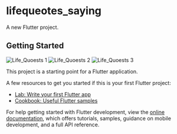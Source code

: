 # lifequeotes_saying

A new Flutter project.

## Getting Started



![Life_Quoests 1](https://user-images.githubusercontent.com/111697696/199760597-c394e755-1a7f-4353-8dd8-4ef7c14bf2a3.PNG)
![Life_Quoests 2](https://user-images.githubusercontent.com/111697696/199760656-9c8e3a35-bfb5-41ad-b3ae-ed5fa5871ca4.PNG)
![Life_Quoests 3](https://user-images.githubusercontent.com/111697696/199760692-80406b37-cfc7-4ca1-9071-3662a95a7044.PNG)





This project is a starting point for a Flutter application.

A few resources to get you started if this is your first Flutter project:

- [Lab: Write your first Flutter app](https://docs.flutter.dev/get-started/codelab)
- [Cookbook: Useful Flutter samples](https://docs.flutter.dev/cookbook)

For help getting started with Flutter development, view the
[online documentation](https://docs.flutter.dev/), which offers tutorials,
samples, guidance on mobile development, and a full API reference.
